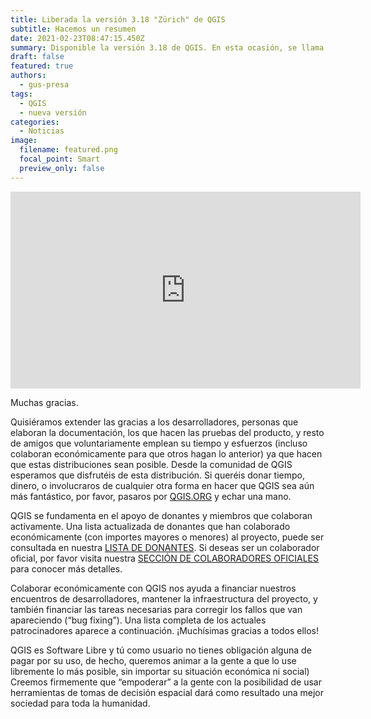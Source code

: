```yaml
---
title: Liberada la versión 3.18 "Zürich" de QGIS
subtitle: Hacemos un resumen
date: 2021-02-23T08:47:15.450Z
summary: Disponible la versión 3.18 de QGIS. En esta ocasión, se llama "Zürich".
draft: false
featured: true
authors:
  - gus-presa
tags:
  - QGIS
  - nueva versión
categories:
  - Noticias
image:
  filename: featured.png
  focal_point: Smart
  preview_only: false
---
```

<iframe width="560" height="315" src="https://www.youtube.com/embed/Yeo6sXVpXvA" frameborder="0" allow="accelerometer; autoplay; clipboard-write; encrypted-media; gyroscope; picture-in-picture" allowfullscreen></iframe>

Muchas gracias.

Quisiéramos extender las gracias a los desarrolladores, personas que elaboran la documentación, los que hacen las pruebas del producto, y resto de amigos que voluntariamente emplean su tiempo y esfuerzos (incluso colaboran económicamente para que otros hagan lo anterior) ya que hacen que estas distribuciones sean posible. Desde la comunidad de QGIS esperamos que disfrutéis de esta distribución. Si queréis donar tiempo, dinero, o involucraros de cualquier otra forma en hacer que QGIS sea aún más fantástico, por favor, pasaros por [QGIS.ORG](https://qgis.org/es/site/) y echar una mano.

QGIS se fundamenta en el apoyo de donantes y miembros que colaboran activamente. Una lista actualizada de donantes que han colaborado económicamente (con importes mayores o menores) al proyecto, puede ser consultada en nuestra [LISTA DE DONANTES](https://qgis.org/es/site/about/sustaining_members.html#list-of-donors). Si deseas ser un colaborador oficial, por favor visita nuestra [SECCIÓN DE COLABORADORES OFICIALES](https://qgis.org/es/site/about/sustaining_members.html#list-of-current-sustaining-members) para conocer más detalles.

Colaborar económicamente con QGIS nos ayuda a financiar nuestros encuentros de desarrolladores, mantener la infraestructura del proyecto, y también financiar las tareas necesarias para corregir los fallos que van apareciendo (“bug fixing”). Una lista completa de los actuales patrocinadores aparece a continuación. ¡Muchísimas gracias a todos ellos!

QGIS es Software Libre y tú como usuario no tienes obligación alguna de pagar por su uso, de hecho, queremos animar a la gente a que lo use libremente lo más posible, sin importar su situación económica ni social) Creemos firmemente que “empoderar” a la gente con la posibilidad de usar herramientas de tomas de decisión espacial dará como resultado una mejor sociedad para toda la humanidad.